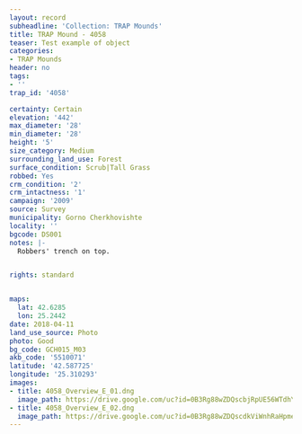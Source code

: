 ```yaml
---
layout: record
subheadline: 'Collection: TRAP Mounds'
title: TRAP Mound - 4058
teaser: Test example of object
categories:
- TRAP Mounds
header: no
tags:
- ''
trap_id: '4058'

certainty: Certain
elevation: '442'
max_diameter: '28'
min_diameter: '28'
height: '5'
size_category: Medium
surrounding_land_use: Forest
surface_condition: Scrub|Tall Grass
robbed: Yes
crm_condition: '2'
crm_intactness: '1'
campaign: '2009'
source: Survey
municipality: Gorno Cherkhovishte
locality: ''
bgcode: DS001
notes: |-
  Robbers' trench on top.


rights: standard


maps:
  lat: 42.6285
  lon: 25.2442
date: 2018-04-11
land_use_source: Photo
photo: Good
bg_code: GCH015_М03
akb_code: '5510071'
latitude: '42.587725'
longitude: '25.310293'
images:
- title: 4058_Overview_E_01.dng
  image_path: https://drive.google.com/uc?id=0B3Rg88wZDQscbjRpUE56WTdhYTQ
- title: 4058_Overview_E_02.dng
  image_path: https://drive.google.com/uc?id=0B3Rg88wZDQscdkViWnhRaHpmemc
---
```

